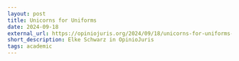 ```yaml
---
layout: post
title: Unicorns for Uniforms
date: 2024-09-18
external_url: https://opiniojuris.org/2024/09/18/unicorns-for-uniforms-on-the-problematic-allure-of-vc-investments-in-defence/
short_description: Elke Schwarz in OpinioJuris
tags: academic
---
```

